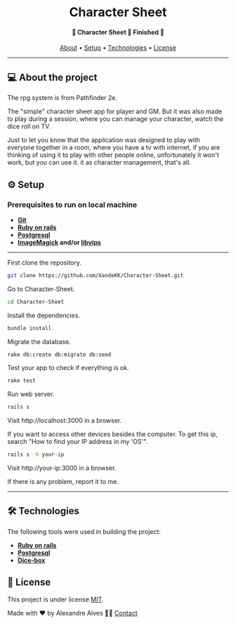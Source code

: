 
<h1 align="center">
    Character Sheet
</h1>

<h4 align="center"> 
    🚧  Character Sheet 🎲 Finished 🚧 
</h4>


<p align="center">
 <a href="#-about-the-project">About</a> •
 <a href="#-setup">Setup</a> • 
 <!-- <a href="#-usage">Usage</a> •  -->
 <a href="#-technologies">Technologies</a> • 
 <a href="#user-content--license">License</a>
</p>

---

## 💻 About the project

The rpg system is from Pathfinder 2e.

The "simple" character sheet app for player and GM.
But it was also made to play during a session, where you can manage your character, watch the dice roll on TV.

Just to let you know that the application was designed to play with everyone together in a room, where you have a tv with internet, if you are thinking of using it to play with other people online, unfortunately it won't work, but you can use it. it as character management, that's all.

## ⚙️ Setup
### Prerequisites to run on local machine
-   **[Git](https://git-scm.com)**
-   **[Ruby on rails](https://rubyonrails.org/)**
-   **[Postgresql](https://www.postgresql.org/)**
-   **[ImageMagick](https://imagemagick.org/index.php) and/or [libvips](https://github.com/libvips/libvips)**
---
First clone the repository.
```bash
git clone https://github.com/XandeKK/Character-Sheet.git
```
Go to Character-Sheet.
```bash
cd Character-Sheet
```
Install the dependencies.
```bash
bundle install
```
Migrate the database.
```bash
rake db:create db:migrate db:seed
```
Test your app to check if everything is ok.
```bash
rake test
```
Run web server.
```bash
rails s
```
Visit http://localhost:3000 in a browser.

If you want to access other devices besides the computer. To get this ip, search "How to find your IP address in my 'OS'".
```bash
rails s -b your-ip
```
Visit http://your-ip:3000 in a browser.

If there is any problem, report it to me.

---

<!-- ## 🎲 Usage -->

## 🛠 Technologies

The following tools were used in building the project:

-   **[Ruby on rails](https://rubyonrails.org/)**
-   **[Postgresql](https://www.postgresql.org/)**
-   **[Dice-box](https://github.com/3d-dice/dice-box)**

## 📝 License

This project is under license [MIT](./LICENSE).

Made with ❤️ by Alexandre Alves 👋🏽 [Contact](https://www.linkedin.com/in/alexandre-dos-santos-alves-707921206/)
